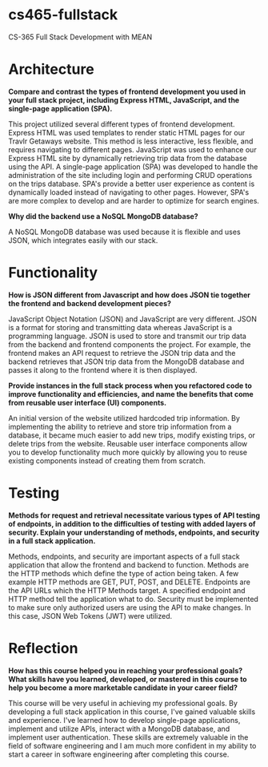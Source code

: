 # cs465-fullstack
CS-365 Full Stack Development with MEAN

# Architecture

**Compare and contrast the types of frontend development you used in your full stack project, including Express HTML, JavaScript, and the single-page application (SPA).**  
  
This project utilized several different types of frontend development. Express HTML was used templates to render static HTML pages for our Travlr Getaways website. This method is less interactive, less flexible, and requires navigating to different pages. JavaScript was used to enhance our Express HTML site by dynamically retrieving trip data from the database using the API. A single-page application (SPA) was developed to handle the administration of the site including login and performing CRUD operations on the trips database. SPA's provide a better user experience as content is dynamically loaded instead of navigating to other pages. However, SPA's are more complex to develop and are harder to optimize for search engines.  
  
**Why did the backend use a NoSQL MongoDB database?**  

A NoSQL MongoDB database was used because it is flexible and uses JSON, which integrates easily with our stack.

# Functionality

**How is JSON different from Javascript and how does JSON tie together the frontend and backend development pieces?**  

JavaScript Object Notation (JSON) and JavaScript are very different. JSON is a format for storing and transmitting data whereas JavaScript is a programming language. JSON is used to store and transmit our trip data from the backend and frontend components the project. For example, the frontend makes an API request to retrieve the JSON trip data and the backend retrieves that JSON trip data from the MongoDB database and passes it along to the frontend where it is then displayed. 
  
**Provide instances in the full stack process when you refactored code to improve functionality and efficiencies, and name the benefits that come from reusable user interface (UI) components.**  

An initial version of the website utilized hardcoded trip information. By implementing the ability to retrieve and store trip information from a database, it became much easier to add new trips, modify existing trips, or delete trips from the website. Reusable user interface components allow you to develop functionality much more quickly by allowing you to reuse existing components instead of creating them from scratch. 
  
# Testing

**Methods for request and retrieval necessitate various types of API testing of endpoints, in addition to the difficulties of testing with added layers of security. Explain your understanding of methods, endpoints, and security in a full stack application.**  

Methods, endpoints, and security are important aspects of a full stack application that allow the frontend and backend to function. Methods are the HTTP methods which define the type of action being taken. A few example HTTP methods are GET, PUT, POST, and DELETE. Endpoints are the API URLs which the HTTP Methods target. A specified endpoint and HTTP method tell the application what to do. Security must be implemented to make sure only authorized users are using the API to make changes. In this case, JSON Web Tokens (JWT) were utilized. 
  
# Reflection

**How has this course helped you in reaching your professional goals? What skills have you learned, developed, or mastered in this course to help you become a more marketable candidate in your career field?**  

This course will be very useful in achieving my professional goals. By developing a full stack application in this course, I've gained valuable skills and experience. I've learned how to develop single-page applications, implement and utilize APIs, interact with a MongoDB database, and implement user authentication. These skills are extremely valuable in the field of software engineering and I am much more confident in my ability to start a career in software engineering after completing this course.
